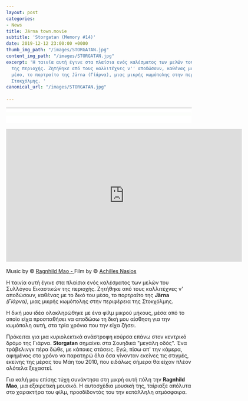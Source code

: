 ```yaml
---
layout: post
categories:
- News
title: Järna town.movie
subtitle: 'Storgatan (Memory #14)'
date: 2019-12-12 23:00:00 +0000
thumb_img_path: "/images/STORGATAN.jpg"
content_img_path: "/images/STORGATAN.jpg"
excerpt: 'Η ταινία αυτή έγινε στα πλαίσια ενός καλέσματος των μελών του Συλλόγου Εικαστικών
  της περιοχής. Ζητήθηκε από τους καλλιτέχνες ν'' αποδώσουν, καθένας με το δικό του
  μέσο, το πορτραίτο της Järna (Γίάρνα), μιας μικρής κωμόπολης στην περιφέρεια της
  Στοκχόλμης. '
canonical_url: "/images/STORGATAN.jpg"

---
```

![](/images/bwok-2.jpg)

<iframe src="https://player.vimeo.com/video/12129593" width="640" height="360" frameborder="0" allow="autoplay; fullscreen" allowfullscreen></iframe>


Music by © <a href="https://www.facebook.com/ragnhild.mao" target="blank">Ragnhild Mao - </a>Film by © <a href="https://anikon.org/" target="blank">Achilles Nasios</a>

Η ταινία αυτή έγινε στα πλαίσια ενός καλέσματος των μελών του Συλλόγου Εικαστικών της περιοχής. Ζητήθηκε από τους καλλιτέχνες ν' αποδώσουν, καθένας με το δικό του μέσο, το πορτραίτο της **Järna** _(Γiάρνα)_, μιας μικρής κωμόπολης στην περιφέρεια της Στοκχόλμης. 

Η δική μου ιδέα ολοκληρώθηκε με ένα φίλμ μικρού μήκους, μέσα από το οποίο είχα προσπαθήσει να αποδώσω τη δική μου αίσθηση για την κωμόπολη αυτή, στα τρία χρόνια που την είχα ζήσει. 

Πρόκειται για μια κυριολεκτικά ανάστροφη κούρσα επάνω στον κεντρικό δρόμο της Γιάρνα. **Storgatan** σημαίνει στα Σουηδικά "μεγάλη οδός". Ένα τράβελινγκ πέρα δώθε, με κάποιες στάσεις. Εγώ, πίσω απ' την κάμερα, αφημένος στο χρόνο να παρατηρώ όλα όσα γίνονταν εκείνες τις στιγμές, εκείνης της μέρας του Μάη του 2010, που ειδάλως σήμερα θα είχαν πλέον ολότελα ξεχαστεί.

Για καλή μου επίσης τύχη συνάντησα στη μικρή αυτή πόλη την **Ragnhild Mao**, μια εξαιρετική μουσικό. Η αυτοσχέδια μουσική της, ταίριαξε απόλυτα στο χαρακτήρα του φίλμ, προσδίδοντάς του την κατάλληλη ατμόσφαιρα.
